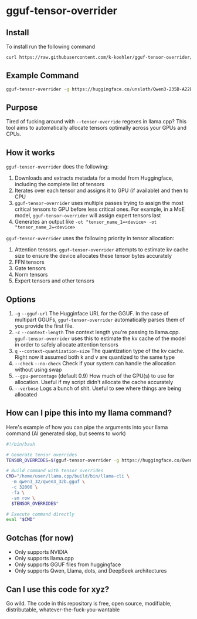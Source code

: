 # gguf-tensor-overrider

## Install

To install run the following command

```bash
curl https://raw.githubusercontent.com/k-koehler/gguf-tensor-overrider/refs/heads/main/install.sh | sudo /bin/bash
```

## Example Command

```bash
gguf-tensor-overrider -g https://huggingface.co/unsloth/Qwen3-235B-A22B-GGUF/resolve/main/UD-Q4_K_XL/Qwen3-235B-A22B-UD-Q4_K_XL-00001-of-00003.gguf -c 32000 --no-check --verbose
```

## Purpose

Tired of fucking around with `--tensor-override` regexes in llama.cpp? This tool aims to automatically allocate tensors optimally across your GPUs and CPUs.

## How it works

`gguf-tensor-overrider` does the following:

1. Downloads and extracts metadata for a model from Huggingface, including the complete list of tensors
2. Iterates over each tensor and assigns it to GPU (if available) and then to CPU
3. `gguf-tensor-overrider` uses multiple passes trying to assign the most critical tensors to GPU before less critical ones. For example, in a MoE model, `gguf-tensor-overrider` will assign expert tensors last
4. Generates an output like `-ot "tensor_name_1=<device> -ot "tensor_name_2=<device>`

`gguf-tensor-overrider` uses the following priority in tensor allocation:

1. Attention tensors. `gguf-tensor-overrider` attempts to estimate kv cache size to ensure the device allocates these tensor bytes accurately
2. FFN tensors
3. Gate tensors
4. Norm tensors
5. Expert tensors and other tensors

## Options

1. `-g` `--gguf-url` The Hugginface URL for the GGUF. In the case of multipart GGUFs, `gguf-tensor-overrider` automatically parses them of you provide the first file.
2. `-c` `--context-length` The context length you're passing to llama.cpp. `gguf-tensor-overrider` uses this to estimate the kv cache of the model in order to safely allocate attention tensors
3. `q` `--context-quantization-size` The quantization type of the kv cache. Right now it assumed both k and v are quantized to the same type
4. `--check` `--no-check` Check if your system can handle the allocation without using swap
5. `--gpu-percentage` (default 0.9) How much of the GPU(s) to use for allocation. Useful if my script didn't allocate the cache accurately
6. `--verbose` Logs a bunch of shit. Useful to see where things are being allocated

## How can I pipe this into my llama command?

Here's example of how you can pipe the arguments into your llama command (AI generated slop, but seems to work)

```bash
#!/bin/bash

# Generate tensor overrides
TENSOR_OVERRIDES=$(gguf-tensor-overrider -g https://huggingface.co/Qwen/Qwen3-32B-GGUF/resolve/main/Qwen3-32B-Q8_0.gguf -c 32000)

# Build command with tensor overrides
CMD="/home/user/llama.cpp/build/bin/llama-cli \
  -m qwen3_32/qwen3_32b.gguf \
  -c 32000 \
  -fa \
  -sm row \
  $TENSOR_OVERRIDES"

# Execute command directly
eval "$CMD"
```

## Gotchas (for now)

- Only supports NVIDIA
- Only supports llama.cpp
- Only supports GGUF files from huggingface
- Only supports Qwen, Llama, dots, and DeepSeek architectures

## Can I use this code for xyz?

Go wild. The code in this repository is free, open source, modifiable, distributable, whatever-the-fuck-you-wantable
